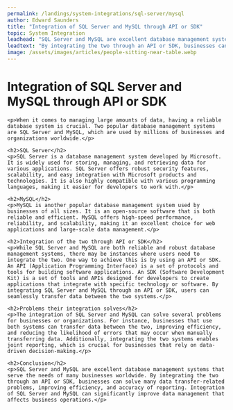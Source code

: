 ```yaml
---
permalink: /landings/system-integrations/sql-server/mysql
author: Edward Saunders
title: "Integration of SQL Server and MySQL through API or SDK"
topic: System Integration
leadhead: "SQL Server and MySQL are excellent database management systems that serve the needs of many businesses worldwide"
leadtext: "By integrating the two through an API or SDK, businesses can solve many data transfer-related problems, improving efficiency, and accuracy of reporting. Integration of SQL Server and MySQL can significantly improve data management that affects business operations."
image: /assets/images/articles/people-sitting-near-table.webp
---
```

<div class="arttext">	<h1>Integration of SQL Server and MySQL through API or SDK</h1>

	<p>When it comes to managing large amounts of data, having a reliable database system is crucial. Two popular database management systems are SQL Server and MySQL, which are used by millions of businesses and organizations worldwide.</p>

	<h2>SQL Server</h2>
	<p>SQL Server is a database management system developed by Microsoft. It is widely used for storing, managing, and retrieving data for various applications. SQL Server offers robust security features, scalability, and easy integration with Microsoft products and technologies. It is also highly compatible with various programming languages, making it easier for developers to work with.</p>

	<h2>MySQL</h2>
	<p>MySQL is another popular database management system used by businesses of all sizes. It is an open-source software that is both reliable and efficient. MySQL offers high-speed performance, reliability, and scalability, making it an excellent choice for web applications and large-scale data management.</p>

	<h2>Integration of the two through API or SDK</h2>
	<p>While SQL Server and MySQL are both reliable and robust database management systems, there may be instances where users need to integrate the two. One way to achieve this is by using an API or SDK. An API (Application Programming Interface) is a set of protocols and tools for building software applications. An SDK (Software Development Kit) is a set of tools and APIs designed for developers to create applications that integrate with specific technology or software. By integrating SQL Server and MySQL through an API or SDK, users can seamlessly transfer data between the two systems.</p>

	<h2>Problems their integration solves</h2>
	<p>The integration of SQL Server and MySQL can solve several problems for businesses or organizations. For instance, businesses that use both systems can transfer data between the two, improving efficiency, and reducing the likelihood of errors that may occur when manually transferring data. Additionally, integrating the two systems enables joint reporting, which is crucial for businesses that rely on data-driven decision-making.</p>

	<h2>Conclusion</h2>
	<p>SQL Server and MySQL are excellent database management systems that serve the needs of many businesses worldwide. By integrating the two through an API or SDK, businesses can solve many data transfer-related problems, improving efficiency, and accuracy of reporting. Integration of SQL Server and MySQL can significantly improve data management that affects business operations.</p>

</div>